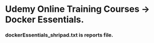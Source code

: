 # Udemy Online Training Courses -> Docker Essentials.

### dockerEssentials_shripad.txt is reports file.

